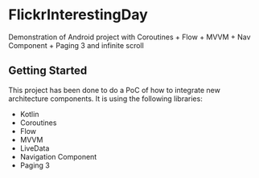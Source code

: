 # FlickrInterestingDay
Demonstration of Android project with Coroutines + Flow + MVVM + Nav Component + Paging 3 and infinite scroll

## Getting Started

This project has been done to do a PoC of how to integrate new architecture components. It is using the following libraries:
- Kotlin
- Coroutines
- Flow
- MVVM
- LiveData
- Navigation Component
- Paging 3
